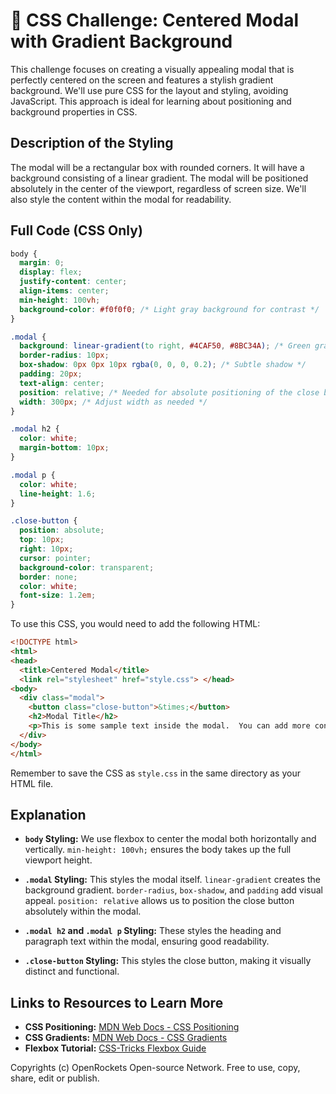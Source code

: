 # 🐞 CSS Challenge:  Centered Modal with Gradient Background


This challenge focuses on creating a visually appealing modal that is perfectly centered on the screen and features a stylish gradient background.  We'll use pure CSS for the layout and styling, avoiding JavaScript.  This approach is ideal for learning about positioning and background properties in CSS.


## Description of the Styling

The modal will be a rectangular box with rounded corners. It will have a background consisting of a linear gradient. The modal will be positioned absolutely in the center of the viewport, regardless of screen size.  We'll also style the content within the modal for readability.


## Full Code (CSS Only)

```css
body {
  margin: 0;
  display: flex;
  justify-content: center;
  align-items: center;
  min-height: 100vh;
  background-color: #f0f0f0; /* Light gray background for contrast */
}

.modal {
  background: linear-gradient(to right, #4CAF50, #8BC34A); /* Green gradient */
  border-radius: 10px;
  box-shadow: 0px 0px 10px rgba(0, 0, 0, 0.2); /* Subtle shadow */
  padding: 20px;
  text-align: center;
  position: relative; /* Needed for absolute positioning of the close button */
  width: 300px; /* Adjust width as needed */
}

.modal h2 {
  color: white;
  margin-bottom: 10px;
}

.modal p {
  color: white;
  line-height: 1.6;
}

.close-button {
  position: absolute;
  top: 10px;
  right: 10px;
  cursor: pointer;
  background-color: transparent;
  border: none;
  color: white;
  font-size: 1.2em;
}
```

To use this CSS, you would need to add the following HTML:

```html
<!DOCTYPE html>
<html>
<head>
  <title>Centered Modal</title>
  <link rel="stylesheet" href="style.css"> </head>
<body>
  <div class="modal">
    <button class="close-button">&times;</button>
    <h2>Modal Title</h2>
    <p>This is some sample text inside the modal.  You can add more content as needed.</p>
  </div>
</body>
</html>
```

Remember to save the CSS as `style.css` in the same directory as your HTML file.


## Explanation

* **`body` Styling:** We use flexbox to center the modal both horizontally and vertically.  `min-height: 100vh;` ensures the body takes up the full viewport height.

* **`.modal` Styling:** This styles the modal itself. `linear-gradient` creates the background gradient.  `border-radius`, `box-shadow`, and `padding` add visual appeal. `position: relative` allows us to position the close button absolutely within the modal.

* **`.modal h2` and `.modal p` Styling:** These styles the heading and paragraph text within the modal, ensuring good readability.

* **`.close-button` Styling:** This styles the close button, making it visually distinct and functional.


## Links to Resources to Learn More

* **CSS Positioning:** [MDN Web Docs - CSS Positioning](https://developer.mozilla.org/en-US/docs/Web/CSS/position)
* **CSS Gradients:** [MDN Web Docs - CSS Gradients](https://developer.mozilla.org/en-US/docs/Web/CSS/linear-gradient)
* **Flexbox Tutorial:** [CSS-Tricks Flexbox Guide](https://css-tricks.com/snippets/css/a-guide-to-flexbox/)


Copyrights (c) OpenRockets Open-source Network. Free to use, copy, share, edit or publish.

